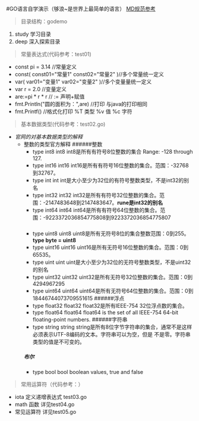 #GO语言自学演示（够浪~是世界上最简单的语言）
[MD规范参考](https://www.cnblogs.com/bobo1/p/10929539.html)
>目录结构：godemo
 1. study  学习目录
 2. deep  深入探索目录
>常量表达式(代码参考：test01)
 + const pi = 3.14 //常量定义
 + 	const(
        const01="常量1"
        const02="常量2"
    )//多个常量统一定义
 + var(
        var01="变量1"
        var02="变量2"
    )//多个变量量统一定义
 + var r = 2.0 //变量定义
 + are:=pi * r * r // := 声明+赋值
 + fmt.Println("圆的面积为：",are) //打印 与java的打印相同
 + fmt.Printf() //格式化打印 %T 类型 %v 值 %c  字符
>基本数据类型(代码参考：test02.go)
 + *官网的对基本数据类型的解释*
   + 整数的类型官方解释
        ######整数
        + type int8 int8  int8是所有有符号8位整数的集合 Range: -128 through 127.
        + type int16 int16 int16是所有有符号16位整数的集合。范围：-32768到32767。
        + type int int  int是大小至少为32位的有符号整数类型，不是int32的别名
        + type int32 int32 int32是所有有符号32位整数的集合。范围：-2147483648到2147483647。**rune是int32的别名**
        + type int64 int64  int64是所有有符号64位整数的集合。范围：-9223372036854775808到9223372036854775807
        #####
        + type uint8 uint8 uint8是所有无符号8位的集合整数范围：0到255。**type byte = uint8**
        + type uint16 uint16 uint16是所有无符号16位整数的集合。范围：0到65535。
        + type uint uint uint是大小至少为32位的无符号整数类型，不是uint32的别名
        + type uint32 uint32 uint32是所有无符号32位整数的集合。范围：0到4294967295
        + type uint64 uint64 uint64是所有无符号64位整数的集合。范围：0到18446744073709551615
        ######浮点
        + type float32 float32 float32是所有IEEE-754 32位浮点数的集合。
        + type float64 float64 float64 is the set of all IEEE-754 64-bit floating-point numbers.
        ######字符串
        + type string string string是所有8位字节字符串的集合，通常不是这样必须表示UTF-8编码的文本。字符串可以为空，但是 不是零。字符串类型的值是不可变的。
        ##### 布尔
        + type bool bool boolean values, true and false
>常用运算符（代码参考：）
+ iota  定义递增表达式 test03.go
+ math  函数  详见test04.go
+ 常见运算符  详见test05.go

 




